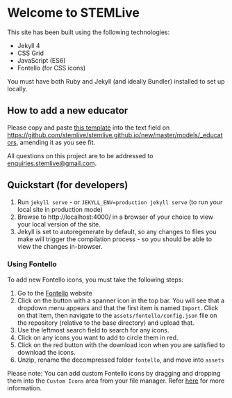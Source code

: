 # Welcome to STEMLive

This site has been built using the following technologies:

- Jekyll 4
- CSS Grid
- JavaScript (ES6)
- Fontello (for CSS icons)

You must have both Ruby and Jekyll (and ideally Bundler) installed to set up locally.

## How to add a new educator

Please copy and paste [this template](https://raw.githubusercontent.com/STEMLive/stemlive.github.io/master/models/templates/EDUCATOR.md) into the text field on https://github.com/stemlive/stemlive.github.io/new/master/models/_educators, amending it as you see fit.

All questions on this project are to be addressed to [enquiries.stemlive@gmail.com](mailto:enquiries.stemlive@gmail.com).

## Quickstart (for developers)

1. Run `jekyll serve` - or `JEKYLL_ENV=production jekyll serve` (to run your local site in production mode)
2. Browse to http://localhost:4000/ in a browser of your choice to view your local version of the site.
3. Jekyll is set to autoregenerate by default, so any changes to files you make will trigger the compilation process - so you should be able to view the changes in-browser.

### Using Fontello

To add new Fontello icons, you must take the following steps:

1. Go to the [Fontello](http://fontello.com/) website
2. Click on the button with a spanner icon in the top bar. You will see that a dropdown menu appears and that the first item is named `Import`. Click on that item, then navigate to the `assets/fontello/config.json` file on the repository (relative to the base directory) and upload that.
3. Use the leftmost search field to search for any icons.
4. Click on any icons you want to add to circle them in red.
5. Click on the red button with the download icon when you are satisfied to download the icons.
6. Unzip, rename the decompressed folder `fontello`, and move into `assets`

Please note: You can add custom Fontello icons by dragging and dropping them into the `Custom Icons` area from your file manager. Refer [here](https://github.com/fontello/fontello/wiki/How-to-use-custom-images) for more information.
